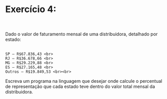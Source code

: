 # Exercício 4: <br><br>

Dado o valor de faturamento mensal de uma distribuidora, detalhado por estado: <br><br>

	SP – R$67.836,43 <br>
	RJ – R$36.678,66 <br>
	MG – R$29.229,88 <br>
	ES – R$27.165,48 <br>
	Outros – R$19.849,53 <br><br>

Escreva um programa na linguagem que desejar onde calcule o percentual de representação que cada estado teve dentro do valor total mensal da distribuidora.